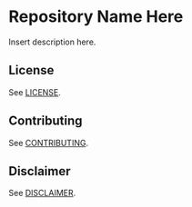 # Repository Name Here

Insert description here.

## License

See [LICENSE](./LICENSE.md).

## Contributing

See [CONTRIBUTING](./CONTRIBUTING.md).

## Disclaimer

See [DISCLAIMER](./DISCLAIMER.md).

